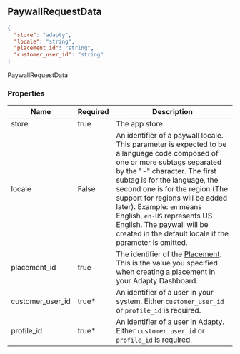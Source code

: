 <!--- PaywallRequestData --->

<h2 id="tocS_PaywallRequestData">PaywallRequestData</h2>

```json
{
  "store": "adapty",
  "locale": "string",
  "placement_id": "string",
  "customer_user_id": "string"
}

```

PaywallRequestData

### Properties

| Name             | Required | Description                                                  |
| ---------------- | -------- | ------------------------------------------------------------ |
| store            | true     | The app store                                                |
| locale           | False    | An identifier of a paywall locale. This parameter is expected to be a language code composed of one or more subtags separated by the "-" character. The first subtag is for the language, the second one is for the region (The support for regions will be added later).  Example: `en` means English, `en-US` represents US English. The paywall will be created in the default locale if the parameter is omitted. |
| placement_id     | true     | The identifier of the [Placement](https://adapty.io/docs/placements). This is the value you specified when creating a placement in your Adapty Dashboard. |
| customer_user_id | true*    | An identifier of a user in your system. Either `customer_user_id` or `profile_id` is required. |
| profile_id       | true*    | An identifier of a user in Adapty. Either `customer_user_id` or `profile_id` is required. |
